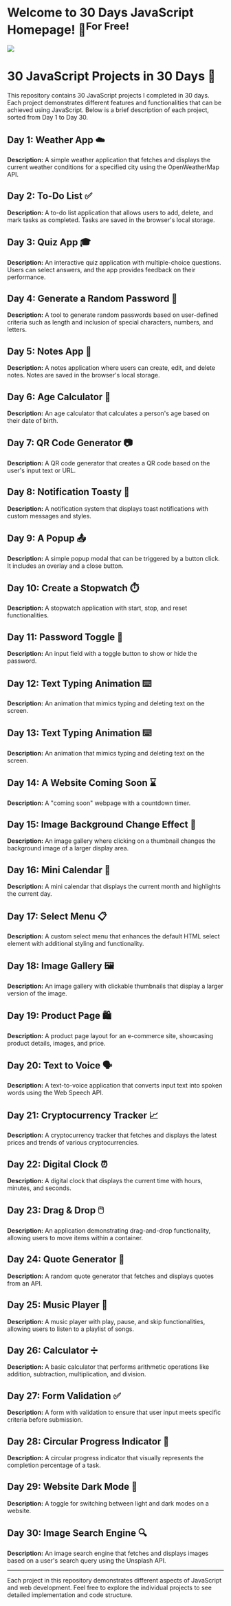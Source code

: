 # Welcome to 30 Days JavaScript Homepage! 🚀<sup>For Free!<sup/>

<img src="https://github.com/ikhodabande/30JavaScript-Projects/blob/main/javascript-in-react/src/assets/30Projects.png"/>


# 30 JavaScript Projects in 30 Days 🚀

This repository contains 30 JavaScript projects I completed in 30 days. Each project demonstrates different features and functionalities that can be achieved using JavaScript. Below is a brief description of each project, sorted from Day 1 to Day 30.

## Day 1: Weather App ☁️

**Description:**
A simple weather application that fetches and displays the current weather conditions for a specified city using the OpenWeatherMap API.

## Day 2: To-Do List ✅

**Description:**
A to-do list application that allows users to add, delete, and mark tasks as completed. Tasks are saved in the browser's local storage.

## Day 3: Quiz App 🎓

**Description:**
An interactive quiz application with multiple-choice questions. Users can select answers, and the app provides feedback on their performance.

## Day 4: Generate a Random Password 🔐

**Description:**
A tool to generate random passwords based on user-defined criteria such as length and inclusion of special characters, numbers, and letters.

## Day 5: Notes App 📝

**Description:**
A notes application where users can create, edit, and delete notes. Notes are saved in the browser's local storage.

## Day 6: Age Calculator 🎂

**Description:**
An age calculator that calculates a person's age based on their date of birth.

## Day 7: QR Code Generator 📷

**Description:**
A QR code generator that creates a QR code based on the user's input text or URL.

## Day 8: Notification Toasty 🔔

**Description:**
A notification system that displays toast notifications with custom messages and styles.

## Day 9: A Popup 📤

**Description:**
A simple popup modal that can be triggered by a button click. It includes an overlay and a close button.

## Day 10: Create a Stopwatch ⏱️

**Description:**
A stopwatch application with start, stop, and reset functionalities.

## Day 11: Password Toggle 🔄

**Description:**
An input field with a toggle button to show or hide the password.

## Day 12: Text Typing Animation ⌨️

**Description:**
An animation that mimics typing and deleting text on the screen.

## Day 13: Text Typing Animation ⌨️

**Description:**
An animation that mimics typing and deleting text on the screen.

## Day 14: A Website Coming Soon ⌛

**Description:**
A "coming soon" webpage with a countdown timer.

## Day 15: Image Background Change Effect 🌄

**Description:**
An image gallery where clicking on a thumbnail changes the background image of a larger display area.

## Day 16: Mini Calendar 📅

**Description:**
A mini calendar that displays the current month and highlights the current day.

## Day 17: Select Menu 📋

**Description:**
A custom select menu that enhances the default HTML select element with additional styling and functionality.

## Day 18: Image Gallery 🖼️

**Description:**
An image gallery with clickable thumbnails that display a larger version of the image.

## Day 19: Product Page 🛍️

**Description:**
A product page layout for an e-commerce site, showcasing product details, images, and price.

## Day 20: Text to Voice 🗣️

**Description:**
A text-to-voice application that converts input text into spoken words using the Web Speech API.

## Day 21: Cryptocurrency Tracker 📈

**Description:**
A cryptocurrency tracker that fetches and displays the latest prices and trends of various cryptocurrencies.

## Day 22: Digital Clock ⏰

**Description:**
A digital clock that displays the current time with hours, minutes, and seconds.

## Day 23: Drag & Drop 🖱️

**Description:**
An application demonstrating drag-and-drop functionality, allowing users to move items within a container.

## Day 24: Quote Generator 📜

**Description:**
A random quote generator that fetches and displays quotes from an API.

## Day 25: Music Player 🎵

**Description:**
A music player with play, pause, and skip functionalities, allowing users to listen to a playlist of songs.

## Day 26: Calculator ➗

**Description:**
A basic calculator that performs arithmetic operations like addition, subtraction, multiplication, and division.

## Day 27: Form Validation ✅

**Description:**
A form with validation to ensure that user input meets specific criteria before submission.

## Day 28: Circular Progress Indicator 🔄

**Description:**
A circular progress indicator that visually represents the completion percentage of a task.

## Day 29: Website Dark Mode 🌙

**Description:**
A toggle for switching between light and dark modes on a website.

## Day 30: Image Search Engine 🔍

**Description:**
An image search engine that fetches and displays images based on a user's search query using the Unsplash API.

---

Each project in this repository demonstrates different aspects of JavaScript and web development. Feel free to explore the individual projects to see detailed implementation and code structure.
